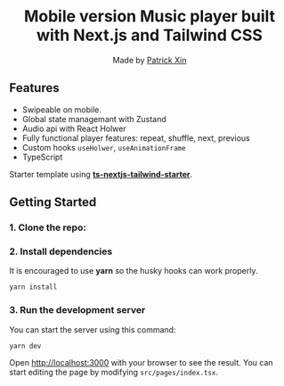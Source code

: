 <div align="center">
  <h1>Mobile version Music player built with Next.js and Tailwind CSS</h1>
  <p>Made by <a href="https://patrickxin.com/">Patrick Xin</a></p>
</div>

## Features

- Swipeable on mobile.
- Global state managemant with Zustand
- Audio api with React Holwer
- Fully functional player features: repeat, shuffle, next, previous
- Custom hooks `useHolwer`, `useAnimationFrame`
- TypeScript


Starter template using [**ts-nextjs-tailwind-starter**](https://github.com/theodorusclarence/ts-nextjs-tailwind-starter).



## Getting Started

### 1. Clone the repo:


### 2. Install dependencies

It is encouraged to use **yarn** so the husky hooks can work properly.

```bash
yarn install
```

### 3. Run the development server

You can start the server using this command:

```bash
yarn dev
```

Open [http://localhost:3000](http://localhost:3000) with your browser to see the result. You can start editing the page by modifying `src/pages/index.tsx`.


